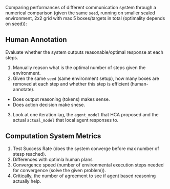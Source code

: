 Comparing performances of different communication system through a numerical comparison (given the same `seed`, running on smaller scaled environment, 2x2 grid with max 5 boxes/targets in total (optimality depends on seed)):


## Human Annotation
Evaluate whether the system outputs reasonable/optimal response at each steps.

1. Manually reason what is the optimal number of steps given the environment.
2. Given the same `seed` (same environment setup), how many boxes are removed at each step and whether this step is efficient (human-annotate).
- Does output reasoning (tokens) makes sense.
- Does action decision make snese.
3. Look at one iteration lag, the `agent_model` that HCA proposed and the actual `actual_model` that local agent responses to.

## Computation System Metrics

1. Test Success Rate (does the system converge before max number of stesp reached).
2. Differences with optimla human plans
3. Convergence speed (number of environmental execution steps needed for convergence (solve the given problem)).
4. Critically, the number of agreement to see if agent based reasoning actually help.